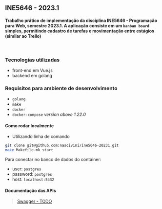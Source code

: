 ## INE5646 - 2023.1

#### Trabalho prático de implementação da disciplina INE5646 - Programação para Web, semestre 2023.1. A aplicação consiste em um `kanban board` simples, permitindo cadastro de tarefas e movimentação entre estágios (similar ao Trello)

<br/>

### Tecnologias utilizadas
- front-end em Vue.js
- backend em golang

### Requisitos para ambiente de desenvolvimento

- `golang`
- `make`
- `docker`
- `docker-compose` *version above 1.22.0*

#### Como rodar localmente

- Utilizando linha de comando
```sh
git clone git@github.com:nascivini/ine5646-20231.git
make Makefile.mk start
```
    
Para conectar no banco de dados do container:
- user: `postgres`
- password: `postgres`
- host: `localhost:5432`

#### Documentação das APIs
> [Swagger - TODO]()